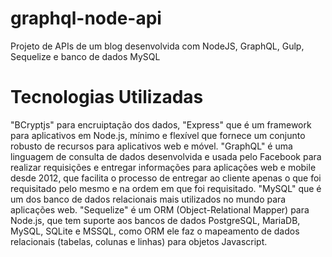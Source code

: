 # graphql-node-api
Projeto de APIs de um blog desenvolvida com NodeJS, GraphQL, Gulp, Sequelize e banco de dados MySQL

# Tecnologias Utilizadas

 "BCryptjs" para encruiptação dos dados, "Express" que é um framework para aplicativos em Node.js, mínimo e flexível que fornece um conjunto robusto de recursos para aplicativos web e móvel. "GraphQL" é uma linguagem de consulta de dados desenvolvida e usada pelo Facebook para realizar requisições e entregar informações para aplicações web e mobile desde 2012, que facilita o processo de entregar ao cliente apenas o que foi requisitado pelo mesmo e na ordem em que foi requisitado. "MySQL" que é um dos banco de dados relacionais mais utilizados no mundo para aplicações web. "Sequelize" é um ORM (Object-Relational Mapper) para Node.js, que tem suporte aos bancos de dados PostgreSQL, MariaDB, MySQL, SQLite e MSSQL, como ORM ele faz o mapeamento de dados relacionais (tabelas, colunas e linhas) para objetos Javascript.
 

 
